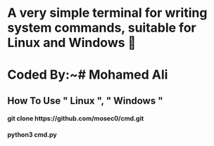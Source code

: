 # A very simple terminal for writing system commands, suitable for Linux and Windows 🤝
# Coded By:~# Mohamed Ali

<h2>How To Use " Linux ", " Windows "</h2>
<h4>git clone https://github.com/mosec0/cmd.git</h4>
<h4>python3 cmd.py</h4>

